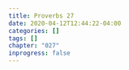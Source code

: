 ```yaml
---
title: Proverbs 27
date: 2020-04-12T12:44:22-04:00
categories: []
tags: []
chapter: "027"
inprogress: false
---
```



